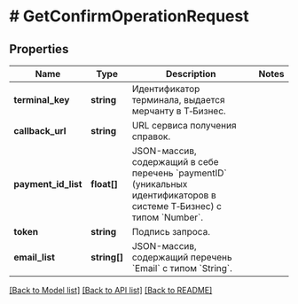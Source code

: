 # # GetConfirmOperationRequest

## Properties

Name | Type | Description | Notes
------------ | ------------- | ------------- | -------------
**terminal_key** | **string** | Идентификатор терминала, выдается мерчанту в Т‑Бизнес. |
**callback_url** | **string** | URL сервиса получения справок. |
**payment_id_list** | **float[]** | JSON-массив, содержащий в себе перечень &#x60;paymentID&#x60; (уникальных идентификаторов в системе Т‑Бизнес) c типом &#x60;Number&#x60;. |
**token** | **string** | Подпись запроса. |
**email_list** | **string[]** | JSON-массив, содержащий перечень &#x60;Email&#x60; с типом &#x60;String&#x60;. |

[[Back to Model list]](../../README.md#models) [[Back to API list]](../../README.md#endpoints) [[Back to README]](../../README.md)
